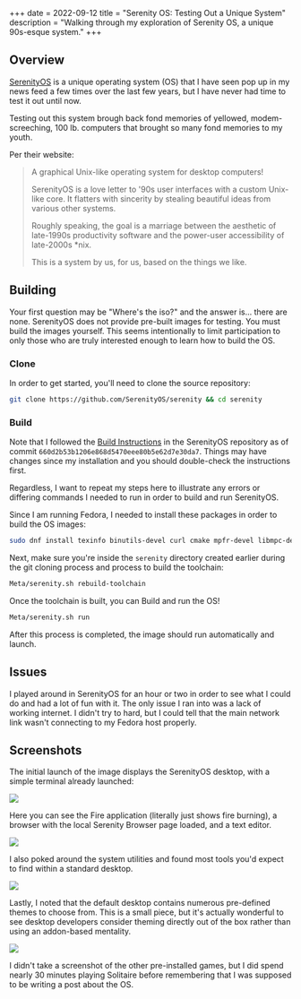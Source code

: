 +++
date = 2022-09-12
title = "Serenity OS: Testing Out a Unique System"
description = "Walking through my exploration of Serenity OS, a unique 90s-esque system."
+++

## Overview

[SerenityOS](https://serenityos.org) is a unique operating system (OS) that I 
have seen pop up in my news feed a few times over the last few years, but I have 
never had time to test it out until now.

Testing out this system brough back fond memories of yellowed, 
modem-screeching, 100 lb. computers that brought so many fond memories to my 
youth.

Per their website:

> A graphical Unix-like operating system for desktop computers!
>
> SerenityOS is a love letter to '90s user interfaces with a custom Unix-like 
> core. It flatters with sincerity by stealing beautiful ideas from various 
> other systems.
>
> Roughly speaking, the goal is a marriage between the aesthetic of late-1990s 
> productivity software and the power-user accessibility of late-2000s *nix.
>
> This is a system by us, for us, based on the things we like.

## Building

Your first question may be "Where's the iso?" and the answer is... there are 
none. SerenityOS does not provide pre-built images for testing. You must build 
the images yourself. This seems intentionally to limit participation to only 
those who are truly interested enough to learn how to build the OS.

### Clone

In order to get started, you'll need to clone the source repository:

```bash
git clone https://github.com/SerenityOS/serenity && cd serenity
```

### Build

Note that I followed the [Build 
Instructions](https://github.com/SerenityOS/serenity/blob/master/Documentation/BuildInstructions.md) 
in the SerenityOS repository as of commit 
`660d2b53b1206e868d5470eee80b5e62d7e30da7`. Things may have changes since my 
installation and you should double-check the instructions first.

Regardless, I want to repeat my steps here to illustrate any errors or differing 
commands I needed to run in order to build and run SerenityOS.

Since I am running Fedora, I needed to install these packages in order to build 
the OS images:

```bash
sudo dnf install texinfo binutils-devel curl cmake mpfr-devel libmpc-devel gmp-devel e2fsprogs ninja-build patch ccache rsync @"C Development Tools and Libraries" @Virtualization
```

Next, make sure you're inside the `serenity` directory created earlier 
during the git cloning process and process to build the toolchain:

```bash
Meta/serenity.sh rebuild-toolchain
```

Once the toolchain is built, you can Build and run the OS!

```bash
Meta/serenity.sh run
```

After this process is completed, the image should run automatically and launch.

## Issues

I played around in SerenityOS for an hour or two in order to see what I could do 
and had a lot of fun with it. The only issue I ran into was a lack of working 
internet. I didn't try to hard, but I could tell that the main network link 
wasn't connecting to my Fedora host properly.

## Screenshots

The initial launch of the image displays the SerenityOS desktop, with a simple 
terminal already launched:

![](https://img.cleberg.io/blog/20220917-serenityos/initial_launch.png)

Here you can see the Fire application (literally just shows fire burning), a 
browser with the local Serenity Browser page loaded, and a text editor.

![](https://img.cleberg.io/blog/20220917-serenityos/basic_apps.png)

I also poked around the system utilities and found most tools you'd expect to 
find within a standard desktop.

![](https://img.cleberg.io/blog/20220917-serenityos/system_monitor.png)

Lastly, I noted that the default desktop contains numerous pre-defined themes to 
choose from. This is a small piece, but it's actually wonderful to see desktop 
developers consider theming directly out of the box rather than using an 
addon-based mentality.

![](https://img.cleberg.io/blog/20220917-serenityos/themes.png)

I didn't take a screenshot of the other pre-installed games, but I did spend 
nearly 30 minutes playing Solitaire before remembering that I was supposed to be 
writing a post about the OS.
